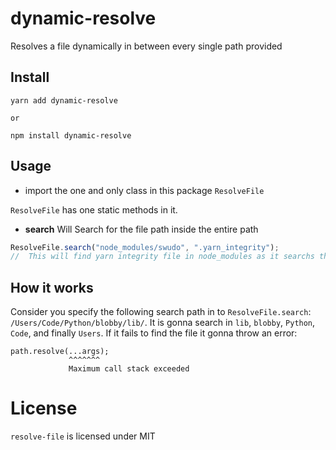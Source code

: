 # dynamic-resolve

Resolves a file dynamically in between every single path provided

## Install

```
yarn add dynamic-resolve

or

npm install dynamic-resolve
```

## Usage

- import the one and only class in this package `ResolveFile`

`ResolveFile` has one static methods in it.

- **search** Will Search for the file path inside the entire path

```js
ResolveFile.search("node_modules/swudo", ".yarn_integrity");
//  This will find yarn integrity file in node_modules as it searchs the entire one
```

## How it works
Consider you specify the following search path in to `ResolveFile.search`: `/Users/Code/Python/blobby/lib/`.
It is gonna search in `lib`, `blobby`, `Python`, `Code`, and finally `Users`.
If it fails to find the file it gonna throw an error:
```
path.resolve(...args);
             ^^^^^^^
             Maximum call stack exceeded
```

# License

`resolve-file` is licensed under MIT

